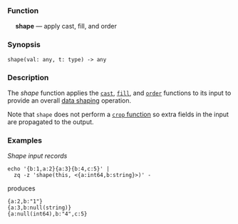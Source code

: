 ### Function

&emsp; **shape** &mdash;  apply cast, fill, and order

### Synopsis

```
shape(val: any, t: type) -> any
```

### Description

The _shape_ function applies the
[`cast`](cast.md),
[`fill`](fill.md), and
[`order`](order.md) functions to its input to provide an
overall [data shaping](../shaping.md) operation.

Note that `shape` does not perform a [`crop` function](./crop.md) so
extra fields in the input are propagated to the output.

### Examples

_Shape input records_
```mdtest-command
echo '{b:1,a:2}{a:3}{b:4,c:5}' |
  zq -z 'shape(this, <{a:int64,b:string}>)' -
```
produces
```mdtest-output
{a:2,b:"1"}
{a:3,b:null(string)}
{a:null(int64),b:"4",c:5}
```
